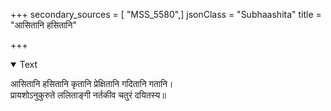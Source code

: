 +++
secondary_sources = [ "MSS_5580",]
jsonClass = "Subhaashita"
title = "आसितानि हसितानि"

+++

<details open><summary>Text</summary>

आसितानि हसितानि कृतानि प्रेक्षितानि गदितानि गतानि।  
प्रायशोऽनुकुरुते ललिताङ्गी नर्तकीव चतुरं दयितस्य॥
</details>
